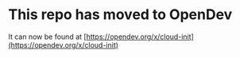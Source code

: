 # This repo has moved to OpenDev

It can now be found at [https://opendev.org/x/cloud-init](https://opendev.org/x/cloud-init)
